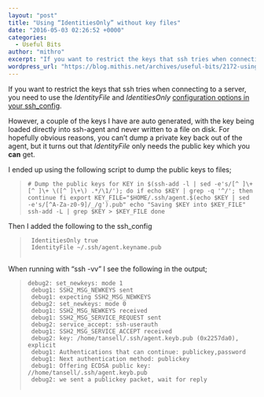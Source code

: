```yaml
---
layout: "post"
title: "Using “IdentitiesOnly” without key files"
date: "2016-05-03 02:26:52 +0000"
categories:
  - Useful Bits
author: "mithro"
excerpt: "If you want to restrict the keys that ssh tries when connecting to a server, you need to use the IdentityFile and IdentitiesOnly configuration options in your..."
wordpress_url: "https://blog.mithis.net/archives/useful-bits/2172-using-identitiesonly-without-key-files"
---
```


<p>If you want to restrict the keys that ssh tries when connecting to a server, you need to use the <em>IdentityFile</em> and <em>IdentitiesOnly</em> <a href="http://linux.die.net/man/5/ssh_config">configuration options in your ssh_config</a>. </p> <p>However, a couple of the keys I have are auto generated, with the key being loaded directly into ssh-agent and never written to a file on disk. For hopefully obvious reasons, you can&#8217;t dump a private key back out of the agent, but it turns out that <em>IdentityFile</em> only needs the public key which you <strong>can</strong> get.</p> <p>I ended up using the following script to dump the public keys to files;</p> <blockquote> <pre><code># Dump the public keys for KEY in $(ssh-add -l | sed -e's/[^ ]\+ [^ ]\+ \([^ ]\+\) .*/\1/'); do if echo $KEY | grep -q '^/'; then continue fi export KEY_FILE="$HOME/.ssh/agent.$(echo $KEY | sed -e's/[^A-Za-z0-9]/_/g').pub" echo "Saving $KEY into $KEY_FILE" ssh-add -L | grep $KEY &gt; $KEY_FILE done </code></pre> </blockquote> <p>Then I added the following to the ssh_config</p> <blockquote><p><code> IdentitiesOnly true<br /> IdentityFile ~/.ssh/agent.keyname.pub<br /> </code> </p></blockquote> <p>When running with &#8220;ssh -vv&#8221; I see the following in the output;</p> <blockquote><p><code>debug2: set_newkeys: mode 1<br /> debug1: SSH2_MSG_NEWKEYS sent<br /> debug1: expecting SSH2_MSG_NEWKEYS<br /> debug2: set_newkeys: mode 0<br /> debug1: SSH2_MSG_NEWKEYS received<br /> debug1: SSH2_MSG_SERVICE_REQUEST sent<br /> debug2: service_accept: ssh-userauth<br /> debug1: SSH2_MSG_SERVICE_ACCEPT received<br /> debug2: key: /home/tansell/.ssh/agent.keyb.pub (0x2257da0), explicit<br /> debug1: Authentications that can continue: publickey,password<br /> debug1: Next authentication method: publickey<br /> debug1: Offering ECDSA public key: //home/tansell/.ssh/agent.keyb.pub<br /> debug2: we sent a publickey packet, wait for reply<br /> </code> </p></blockquote>
